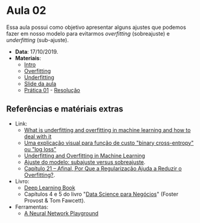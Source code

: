 # Aula 02
Essa aula possui como objetivo apresentar alguns ajustes que podemos fazer em nosso modelo para evitarmos _overfitting_ (sobreajuste) e _underfitting_ (sub-ajuste).

- **Data**: 17/10/2019.
- **Materiais**:
  - [Intro](intro.md)
  - [Overfitting](overfitting.md)
  - [Underfitting](underfitting.md)
  - [Slide da aula](slide-aula02.pdf)
  - [Prática 01](Aula_02_Prática_01_overfit_and_underfit.ipynb) - [Resolução](Aula_02_Prática_01_overfit_and_underfit_Resolução.ipynb)

## Referências e matériais extras

- Link:
  - [What is underfitting and overfitting in machine learning and how to deal with it](https://medium.com/greyatom/what-is-underfitting-and-overfitting-in-machine-learning-and-how-to-deal-with-it-6803a989c76)
  - [Uma explicação visual para função de custo "binary cross-entropy" ou "log loss"](https://medium.com/ensina-ai/uma-explica%C3%A7%C3%A3o-visual-para-fun%C3%A7%C3%A3o-de-custo-binary-cross-entropy-ou-log-loss-eaee662c396c#targetText=Fun%C3%A7%C3%A3o%20de%20Custo%3A%20Binary%20Cross%2DEntropy%20%2F%20Log%20Loss&targetText=onde%20y%20%C3%A9%20o%20r%C3%B3tulo,verde%20para%20todos%20N%20pontos.)
  - [Underfitting and Overfitting in Machine Learning](https://www.geeksforgeeks.org/underfitting-and-overfitting-in-machine-learning/)
  - [Ajuste do modelo: subajuste versus sobreajuste](https://docs.aws.amazon.com/pt_br/machine-learning/latest/dg/model-fit-underfitting-vs-overfitting.html).
  - [Capítulo 21 – Afinal, Por Que a Regularização Ajuda a Reduzir o Overfitting?](http://deeplearningbook.com.br/afinal-por-que-a-regularizacao-ajuda-a-reduzir-o-overfitting/).
- Livro:
  - [Deep Learning Book](http://deeplearningbook.com.br/)
  - Capítulos 4 e 5 do livro "[Data Science para Negócios](https://www.amazon.com.br/Data-Science-para-neg%C3%B3cios-Fawcett/dp/8576089726/ref=asc_df_8576089726/?tag=googleshopp00-20&linkCode=df0&hvadid=379708192683&hvpos=1o1&hvnetw=g&hvrand=13908100988549438069&hvpone=&hvptwo=&hvqmt=&hvdev=c&hvdvcmdl=&hvlocint=&hvlocphy=1001662&hvtargid=pla-398225631558&psc=1)" (Foster Provost & Tom Fawcett).
- Ferramentas:
  - [A Neural Network Playground](https://playground.tensorflow.org)
